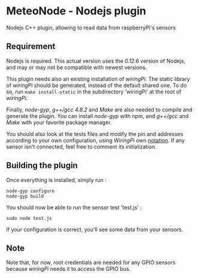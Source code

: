 # MeteoNode - Nodejs plugin
Nodejs C++ plugin, allowing to read data from raspberryPi's sensors

## Requirement
Nodejs is required. This actual version uses the *0.12.6* version of Nodejs, and may or may not be compatible with newest versions.

This plugin needs also an existing installation of *wiringPi*. The static library of *wiringPi* should be generated, instead of the default shared one. To do so, run `make install-static` in the subdirectory 'wiringPi' at the root of *wiringPi*.

Finally, *node-gyp*, *g++/gcc 4.8.2* and *Make* are also needed to compile and generate the plugin. You can install *node-gyp* with npm, and *g++/gcc* and *Make* with your favorite package manager.

You should also look at the tests files and modify the pin and addresses according to your own configuration, using *WiringPi* own [notation](http://wiringpi.com/pins/). If any sensor isn't connected, feel free to comment its initialization.

## Building the plugin
Once everything is installed, simply run :
````
node-gyp configure
node-gyp build
````
You should now be able to run the sensor test 'test.js' :
````
sudo node test.js
````
If your configuration is correct, you'll see some data from your sensors.

## Note
Note that, for now, root credentials are needed for any GPIO sensors because *wiringPi* needs it to access the GPIO bus.
